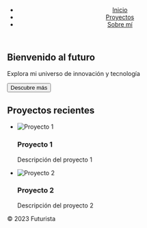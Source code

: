 
<html lang="es">
<head>
  <meta charset="UTF-8">
  <meta name="viewport" content="width=device-width, initial-scale=1.0">
  <title>Futurista</title>
  <link rel="stylesheet" href="styles.css">
</head>
<body>
  <header>
    <nav>
      <ul>
        <li><a href="#">Inicio</a></li>
        <li><a href="#">Proyectos</a></li>
        <li><a href="#">Sobre mí</a></li>
      </ul>
    </nav>
  </header>
  <main>
    <section class="hero">
      <h1>Bienvenido al futuro</h1>
      <p>Explora mi universo de innovación y tecnología</p>
      <button>Descubre más</button>
    </section>
    <section class="proyectos">
      <h2>Proyectos recientes</h2>
      <ul>
        <li>
          <img src="img/proyecto1.jpg" alt="Proyecto 1">
          <h3>Proyecto 1</h3>
          <p>Descripción del proyecto 1</p>
        </li>
        <li>
          <img src="img/proyecto2.jpg" alt="Proyecto 2">
          <h3>Proyecto 2</h3>
          <p>Descripción del proyecto 2</p>
        </li>
      </ul>
    </section>
  </main>
  <footer>
    <p>&copy; 2023 Futurista</p>
  </footer>
  <script src="script.js"></script>
</body>
</html> 